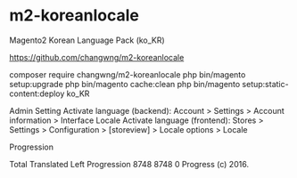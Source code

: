 # m2-koreanlocale
Magento2 Korean Language Pack (ko_KR)

https://github.com/changwng/m2-koreanlocale


composer require changwng/m2-koreanlocale 
php bin/magento setup:upgrade 
php bin/magento cache:clean 
php bin/magento setup:static-content:deploy ko_KR

Admin Setting
Activate language (backend): Account > Settings > Account information > Interface Locale Activate language (frontend): Stores > Settings > Configuration > [storeview] > Locale options > Locale

Progression

Total	Translated	Left	Progression
8748	8748	0	Progress
(c) 2016.
